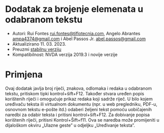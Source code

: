# Dodatak za brojenje elemenata u odabranom tekstu #

* Autori: Rui Fontes <rui.fontes@tiflotecnia.com>, Angelo Abrantes <ampa4374@gmail.com> i Abel Passos Jr. <abel.passos@gmail.com>
* Aktualizirano 11. 03. 2023.
* Preuzmi [stabilnu verziju][1]
* Kompatibilnost: NVDA verzija 2019.3 i novije verzije

# Primjena #
Ovaj dodatak javlja broj riječi, znakova, odlomaka i redaka u odabranom tekstu, pritiskom tipki kontrol+šift+F12. Također stvara uređen popis korištenih riječi i omogućuje prikaz redaka koji sadrže riječ.
U bilo kojem uređivaču teksta ili virtualnom dokumentu (npr. u web pregledniku, PDF-u, osnovnom tekstu e-pošte itd.) odaberi željeni tekst pomoću uobičajenih naredbi za odabir teksta i pritisni kontrol+šift+F12.
Za dobivanje popisa korištenih riječi, pritisni Kontrol+Šift+f11.
Ova se naredba može promijeniti u dijaloškom okviru „Ulazne geste” u odjeljku „Uređivanje teksta”.

[1]: https://github.com/ruifontes/wordCount/releases/download/2023.03.11/wordCount-2023.03.11.nvda-addon
